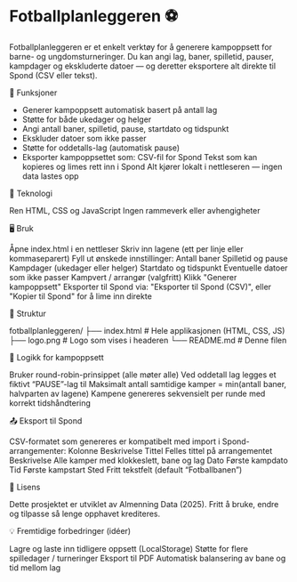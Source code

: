 # Fotballplanleggeren ⚽
Fotballplanleggeren er et enkelt verktøy for å generere kampoppsett for barne- og ungdomsturneringer.
Du kan angi lag, baner, spilletid, pauser, kampdager og ekskluderte datoer — og deretter eksportere alt direkte til Spond (CSV eller tekst).

🚀 Funksjoner
- Generer kampoppsett automatisk basert på antall lag
- Støtte for både ukedager og helger
- Angi antall baner, spilletid, pause, startdato og tidspunkt
- Ekskluder datoer som ikke passer
- Støtte for oddetalls-lag (automatisk pause)
- Eksporter kampoppsettet som:
        CSV-fil for Spond
Tekst som kan kopieres og limes rett inn i Spond
Alt kjører lokalt i nettleseren — ingen data lastes opp

🧩 Teknologi

Ren HTML, CSS og JavaScript
Ingen rammeverk eller avhengigheter

🖥️ Bruk

Åpne index.html i en nettleser
Skriv inn lagene (ett per linje eller kommaseparert)
Fyll ut ønskede innstillinger:
Antall baner
Spilletid og pause
Kampdager (ukedager eller helger)
Startdato og tidspunkt
Eventuelle datoer som ikke passer
Kampvert / arrangør (valgfritt)
Klikk "Generer kampoppsett"
Eksporter til Spond via:
"Eksporter til Spond (CSV)", eller
"Kopier til Spond" for å lime inn direkte

📂 Struktur

fotballplanleggeren/
├── index.html        # Hele applikasjonen (HTML, CSS, JS)
├── logo.png          # Logo som vises i headeren
└── README.md         # Denne filen

🧠 Logikk for kampoppsett

Bruker round-robin-prinsippet (alle møter alle)
Ved oddetall lag legges et fiktivt “PAUSE”-lag til
Maksimalt antall samtidige kamper = min(antall baner, halvparten av lagene)
Kampene genereres sekvensielt per runde med korrekt tidshåndtering

📤 Eksport til Spond

CSV-formatet som genereres er kompatibelt med import i Spond-arrangementer:
Kolonne	Beskrivelse
Tittel	Felles tittel på arrangementet
Beskrivelse	Alle kamper med klokkeslett, bane og lag
Dato	Første kampdato
Tid	Første kampstart
Sted	Fritt tekstfelt (default “Fotballbanen”)

🧾 Lisens

Dette prosjektet er utviklet av Almenning Data (2025).
Fritt å bruke, endre og tilpasse så lenge opphavet krediteres.

💡 Fremtidige forbedringer (idéer)

Lagre og laste inn tidligere oppsett (LocalStorage)
Støtte for flere spilledager / turneringer
Eksport til PDF
Automatisk balansering av bane og tid mellom lag